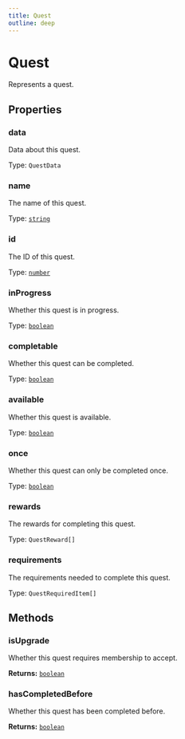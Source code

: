 ```yaml
---
title: Quest
outline: deep
---
```

# Quest

Represents a quest.



## Properties

### data
Data about this quest.

Type: `QuestData`

### name<Badge text="getter" />
The name of this quest.

Type: <code><a href="https://developer.mozilla.org/en-us/docs/web/javascript/reference/global_objects/string">string</a></code>

### id<Badge text="getter" />
The ID of this quest.

Type: <code><a href="https://developer.mozilla.org/en-us/docs/web/javascript/reference/global_objects/number">number</a></code>

### inProgress<Badge text="getter" />
Whether this quest is in progress.

Type: <code><a href="https://developer.mozilla.org/en-us/docs/web/javascript/reference/global_objects/boolean">boolean</a></code>

### completable<Badge text="getter" />
Whether this quest can be completed.

Type: <code><a href="https://developer.mozilla.org/en-us/docs/web/javascript/reference/global_objects/boolean">boolean</a></code>

### available<Badge text="getter" />
Whether this quest is available.

Type: <code><a href="https://developer.mozilla.org/en-us/docs/web/javascript/reference/global_objects/boolean">boolean</a></code>

### once<Badge text="getter" />
Whether this quest can only be completed once.

Type: <code><a href="https://developer.mozilla.org/en-us/docs/web/javascript/reference/global_objects/boolean">boolean</a></code>

### rewards<Badge text="getter" />
The rewards for completing this quest.

Type: `QuestReward[]`

### requirements<Badge text="getter" />
The requirements needed to complete this quest.

Type: `QuestRequiredItem[]`

## Methods

### isUpgrade
Whether this quest requires membership to accept.

**Returns:** <code><a href="https://developer.mozilla.org/en-us/docs/web/javascript/reference/global_objects/boolean">boolean</a></code>

### hasCompletedBefore
Whether this quest has been completed before.

**Returns:** <code><a href="https://developer.mozilla.org/en-us/docs/web/javascript/reference/global_objects/boolean">boolean</a></code>
